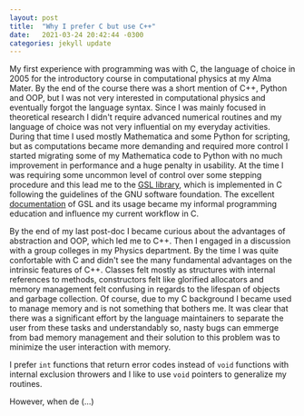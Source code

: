 ```yaml
---
layout: post
title:  "Why I prefer C but use C++"
date:   2021-03-24 20:42:44 -0300
categories: jekyll update
---
```


My first experience with programming was with C, the language of choice in 2005 for the introductory course in computational physics at my Alma Mater. By the end of the course there was a short mention of C++, Python and OOP, but I was not very interested in computational physics and eventually forgot the language syntax. Since I was mainly focused in theoretical research I didn't require advanced numerical routines and my language of choice was not very influential on my everyday activities. During that time I used mostly Mathematica and some Python for scripting, but as computations became more demanding and required more control I started migrating some of my Mathematica code to Python with no much improvement in performance and a huge penalty in usability. At the time I was requiring some uncommon level of control over some stepping procedure and this lead me to the [GSL library](https://www.gnu.org/software/gsl/), which is implemented in C following the guidelines of the GNU software foundation. The excellent [documentation](https://www.gnu.org/software/gsl/doc/html/index.html) of GSL and its usage became my informal programming education and influence my current workflow in C.

By the end of my last post-doc I became curious about the advantages of abstraction and OOP, which led me to C++. Then I engaged in a discussion with a group colleges in my Physics department. By the time I was quite confortable with C and didn't see the many fundamental advantages on the intrinsic features of C++. Classes felt mostly as structures with internal references to methods, constructors felt like glorified allocators and memory management felt confusing in regards to the lifespan of objects and garbage collection. Of course, due to my C background I became used to manage memory and is not something that bothers me. It was clear that there was a significant effort by the language maintainers to separate the user from these tasks and understandably so, nasty bugs can emmerge from bad memory management and their solution to this problem was to minimize the user interaction with memory.

I prefer `int` functions that return error codes instead of `void` functions with internal exclusion throwers and I like to use `void` pointers to generalize my routines.

However, when de (...)
